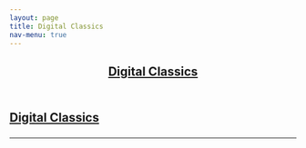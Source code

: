 ```yaml
---
layout: page
title: Digital Classics
nav-menu: true
---
```


<!-- Main -->
<div id="main" class="alt">

<!-- One -->
<section id="one">
	<div class="inner">
		<header class="major">
			<h1><a href="" target="_blank">Digital Classics</a></h1>
		</header>

<!-- Content -->
<h1 id="content"></h1>
<h1><a href="" target="_blank">Digital Classics</a></h1>
 <div class="row">
	<div class="6u 12u$(small)">
		<h3></h3>
		<p></p>
	</div>
	<div class="6u$ 12u$(small)">
		<h3></h3>
		<p></p>
	</div> 

	
</div>

<hr class="major" />
